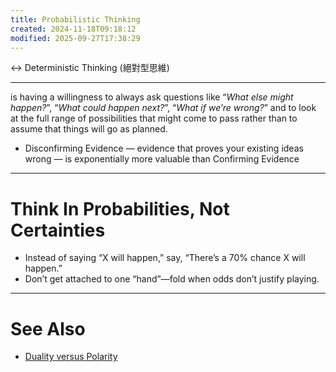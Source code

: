 ```yaml
---
title: Probabilistic Thinking
created: 2024-11-18T09:18:12
modified: 2025-09-27T17:38:29
---
```


↔ Deterministic Thinking (絕對型思維)

---

is having a willingness to always ask questions like “_What else might happen?_”, “_What could happen next?_”, “_What if we’re wrong?_” and to look at the full range of possibilities that might come to pass rather than to assume that things will go as planned.

* Disconfirming Evidence — evidence that proves your existing ideas wrong — is exponentially more valuable than Confirming Evidence

---

# Think In Probabilities, Not Certainties

* Instead of saying “X will happen,” say, “There’s a 70% chance X will happen.”
* Don’t get attached to one “hand”—fold when odds don’t justify playing.

---

# See Also

* [Duality versus Polarity](Duality%20versus%20Polarity.md)
